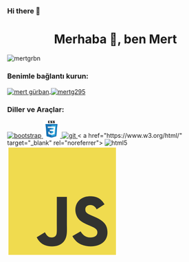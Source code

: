 ### Hi there 👋

<h1 align="center">Merhaba 👋, ben Mert</h1>

<p align="left"> <img src=" https://komarev.com/ghpvc/?username=mertgrbn&label=Profile%20views&color=0e75b6&style=flat" alt="mertgrbn" /> </p>

<h3 align="left">Benimle bağlantı kurun:</h3>
<p align="left">
<a href="https://linkedin.com/in/mert gürban" target="blank"><img align="center" src="https://raw.githubusercontent. com/rahuldkjain/github-profile-readme-generator/master/src/images/icons/Social/linked-in-alt.svg" alt="mert gürban" height="30" width="40" /></ bir>
<a href="https://www.hackerrank.com/mertg295" target="boş"><img align="center" src="https://raw.githubusercontent.com/rahuldkjain/github-profile-readme -generator/master/src/images/icons/Social/hackerrank.svg" alt="mertg295" height="30" width="40" /></a>
</p>

<h3 align="left"> Diller ve Araçlar:</h3>
<p align="left"> <a href="https://getbootstrap.com" target="_blank" rel="noreferrer"> <img src="https://raw.githubusercontent.com/devicons/devicon /master/icons/bootstrap/bootstrap-plain-wordmark.svg" alt="bootstrap" width="40" height="40"/> </a> <a href="https://www.w3schools.com /css/" target="_blank" rel="noreferrer"> <img src="https://raw.githubusercontent.com/devicons/devicon/master/icons/css3/css3-original-wordmark.svg" alt= "css3" width="40" height="40"/> </a> <a href="https://git-scm.com/" target="_blank" rel="noreferrer"> <img src="https://www.vectorlogo.zone/logos/git-scm/git-scm-icon.svg" alt="git" width="40" height="40"/> </a> < a href="https://www.w3.org/html/" target="_blank" rel="noreferrer"> <img src="https://raw.githubusercontent.com/devicons/devicon/master/icons /html5/html5-original-wordmark.svg" alt="html5" width="40" height="40"/> </a> <a href="https://developer.mozilla.org/en-US /docs/Web/JavaScript" target="_blank" rel="noreferrer"> <img src="https://raw.githubusercontent.com/devicons/devicon/master/icons/javascript/javascript-original.svg" alt ="javascript" genişlik="40" yükseklik="40"/> </a> </p>

